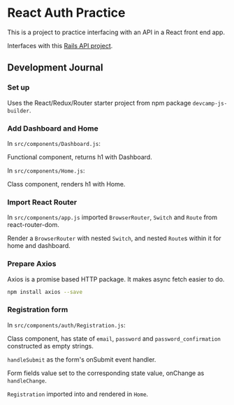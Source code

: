 # React Auth Practice

This is a project to practice interfacing with an API in a React front end app.

Interfaces with this [Rails API project](https://github.com/hturnbull93/rails-auth-practice).

## Development Journal

### Set up

Uses the React/Redux/Router starter project from npm package `devcamp-js-builder`.

### Add Dashboard and Home

In `src/components/Dashboard.js`:

Functional component, returns h1 with Dashboard.

In `src/components/Home.js`:

Class component, renders h1 with Home.

### Import React Router

In `src/components/app.js` imported `BrowserRouter`, `Switch` and `Route` from react-router-dom.

Render a `BrowserRouter` with nested `Switch`, and nested `Route`s within it for home and dashboard.

### Prepare Axios

Axios is a promise based HTTP package. It makes async fetch easier to do.

```bash
npm install axios --save
```

### Registration form

In `src/components/auth/Registration.js`:

Class component, has state of `email`, `password` and `password_confirmation` constructed as empty strings.

`handleSubmit` as the form's onSubmit event handler.

Form fields value set to the corresponding state value, onChange as `handleChange`.





`Registration` imported into and rendered in `Home`.
